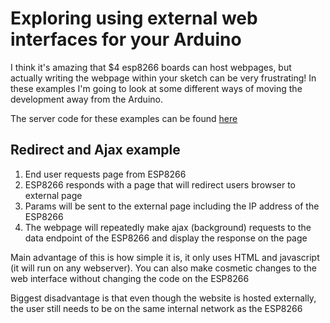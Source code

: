 # Exploring using external web interfaces for your Arduino

I think it's amazing that $4 esp8266 boards can host webpages, but actually writing the webpage within your sketch can be very frustrating! In these examples I'm going to look at some different ways of moving the development away from the Arduino.

The server code for these examples can be found [here](https://github.com/witnessmenow/external-web-interfaces-arduino)

## Redirect and Ajax example

1) End user requests page from ESP8266
2) ESP8266 responds with a page that will redirect users browser to external page
3) Params will be sent to the external page including the IP address of the ESP8266
4) The webpage will repeatedly make ajax (background) requests to the data endpoint of the ESP8266 and display the response on the page

Main advantage of this is how simple it is, it only uses HTML and javascript (it will run on any webserver). You can also make cosmetic changes to the web interface without changing the code on the ESP8266

Biggest disadvantage is that even though the website is hosted externally, the user still needs to be on the same internal network as the ESP8266
